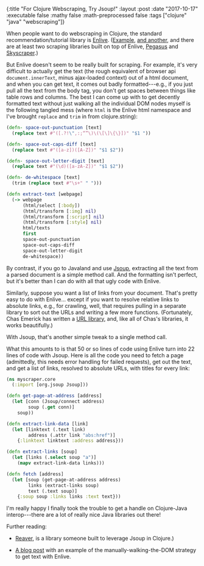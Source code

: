 {:title "For Clojure Webscraping, Try Jsoup!"
 :layout :post
 :date "2017-10-17"
 :executable false
 :mathy false
 :math-preprocessed false
 :tags  ["clojure" "java" "webscraping"]}
 
When people want to do webscraping in Clojure, the standard recommendation/tutorial library is [Enlive](https://github.com/cgrand/enlive). ([Example](http://masnun.com/2016/03/20/web-scraping-with-clojure.html), [and another](http://ericsomdahl.github.io/posts/2015-03-07-gevents1.html), and there are at least two scraping libraries built on top of Enlive, [Pegasus](http://blog.shriphani.com/2016/01/25/pegasus-a-modular-durable-web-crawler-for-clojure/) and [Skyscraper](https://github.com/nathell/skyscraper).) 

But Enlive doesn't seem to be really built for scraping. For example, it's very difficult to actually get the text (the rough equivalent of browser api `document.innerText`, minus ajax-loaded context) out of a html document, and when you can get text, it comes out badly formatted---e.g., if you just pull all the text from the body tag, you don't get spaces between things like table rows and columns.  The best I can come up with to get decently formatted text without just walking all the individual DOM nodes myself is the following tangled mess (where `html` is the Enlive html namespace and I've brought `replace` and `trim` in from clojure.string):

```clojure
(defn- space-out-punctuation [text] 
  (replace text #"([.?!\",:;“”\)\(\[\]\{\}])" "$1 "))

(defn- space-out-caps-diff [text] 
  (replace text #"([a-z])([A-Z])" "$1 $2"))

(defn- space-out-letter-digit [text] 
  (replace text #"(\d)([a-zA-Z])" "$1 $2"))

(defn- de-whitespace [text]
  (trim (replace text #"\s+" " ")))

(defn extract-text [webpage]
  (-> webpage
      (html/select [:body])
      (html/transform [:img] nil)
      (html/transform [:script] nil)
      (html/transform [:style] nil)
      html/texts
      first
      space-out-punctuation
      space-out-caps-diff
      space-out-letter-digit
      de-whitespace))
```

By contrast, if you go to Javaland and use [Jsoup](https://jsoup.org/), extracting all the text from a parsed document is a simple method call. And the formatting isn't perfect, but it's better than I can do with all that ugly code with Enlive.

Similarly, suppose you want a list of links from your document.  That's pretty easy to do with Enlive... except if you want to resolve relative links to absolute links, e.g., for crawling, well, that requires pulling in a separate library to sort out the URLs and writing a few more functions.  (Fortunately, Chas Emerick has written a [URL library](https://github.com/cemerick/url), and, like all of Chas's libraries, it works beautifully.)

With Jsoup, that's another simple tweak to a single method call.

What this amounts to is that 50 or so lines of code using Enlive turn into 22 lines of code with Jsoup.  Here is all the code you need to fetch a page (admittedly, this needs error handling for failed requests), get out the text, and get a list of links, resolved to absolute URLs, with titles for every link: 

```clojure
(ns myscraper.core
  (:import [org.jsoup Jsoup]))

(defn get-page-at-address [address]
  (let [conn (Jsoup/connect address)
        soup (.get conn)]
    soup))

(defn extract-link-data [link]
  (let [linktext (.text link)
        address (.attr link "abs:href")]
    {:linktext linktext :address address}))

(defn extract-links [soup]
  (let [links (.select soup "a")]
    (mapv extract-link-data links)))

(defn fetch [address]
  (let [soup (get-page-at-address address)
        links (extract-links soup)
        text (.text soup)]
    {:soup soup :links links :text text}))
```

I'm really happy I finally took the trouble to get a handle on Clojure-Java interop---there are a lot of really nice Java libraries out there!  

Further reading: 

- [Reaver](https://github.com/mischov/reaver), is a library someone built to leverage Jsoup in Clojure.)

- [A blog post](http://josf.info/blog/2014/10/02/practical-zippers-extracting-text-with-enlive/) with an example of the manually-walking-the-DOM strategy to get text with Enlive.
